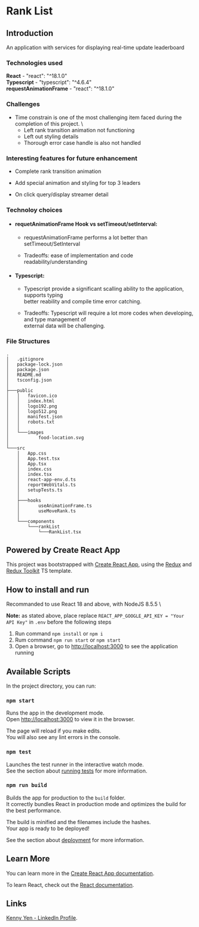 # Rank List

## Introduction

An application with services for displaying real-time update leaderboard

### Technologies used

**React** - "react": "^18.1.0" \
**Typescript** - "typescript": "^4.6.4" \
**requestAnimationFrame** - "react": "^18.1.0"

### Challenges

- Time constrain is one of the most challenging item faced during the completion of this project. \
  - Left rank transition animation not functioning
  - Left out styling details
  - Thorough error case handle is also not handled

### Interesting features for future enhancement

- Complete rank transition animation

- Add special animation and styling for top 3 leaders

- On click query/display streamer detail

### Technoloy choices

- #### requetAnimationFrame Hook vs setTimeout/setInterval:

  - requestAnimationFrame performs a lot better than setTimeout/SetInterval

  - Tradeoffs: ease of implementation and code readability/understanding

* #### Typescript:

  - Typescript provide a significant scalling ability to the application, supports typing \
    better reability and compile time error catching.

  - Tradeoffs: Typescript will require a lot more codes when developing, and type management of \
    external data will be challenging.

### File Structures

    .
    │   .gitignore
    │   package-lock.json
    │   package.json
    │   README.md
    │   tsconfig.json
    │
    ├───public
    │   │   favicon.ico
    │   │   index.html
    │   │   logo192.png
    │   │   logo512.png
    │   │   manifest.json
    │   │   robots.txt
    │   │
    │   └───images
    │           food-location.svg
    │
    └───src
        │   App.css
        │   App.test.tsx
        │   App.tsx
        │   index.css
        │   index.tsx
        │   react-app-env.d.ts
        │   reportWebVitals.ts
        │   setupTests.ts
        │
        ├───hooks
        │       useAnimationFrame.ts
        │       useMoveRank.ts
        │
        └───components
            └───rankList
                └───RankList.tsx

## Powered by Create React App

This project was bootstrapped with [Create React App](https://github.com/facebook/create-react-app), using the [Redux](https://redux.js.org/) and [Redux Toolkit](https://redux-toolkit.js.org/) TS template.

## How to install and run

Recommanded to use React 18 and above, with NodeJS 8.5.5 \

**Note:** as stated above, place replace `REACT_APP_GOOGLE_API_KEY = "Your API Key"` in `.env` before the following steps

1. Run command `npm install` or `npm i`
2. Rum command `npm run start` or `npm start`
3. Open a browser, go to [http://localhost:3000](http://localhost:3000) to see the application running

## Available Scripts

In the project directory, you can run:

### `npm start`

Runs the app in the development mode.\
Open [http://localhost:3000](http://localhost:3000) to view it in the browser.

The page will reload if you make edits.\
You will also see any lint errors in the console.

### `npm test`

Launches the test runner in the interactive watch mode.\
See the section about [running tests](https://facebook.github.io/create-react-app/docs/running-tests) for more information.

### `npm run build`

Builds the app for production to the `build` folder.\
It correctly bundles React in production mode and optimizes the build for the best performance.

The build is minified and the filenames include the hashes.\
Your app is ready to be deployed!

See the section about [deployment](https://facebook.github.io/create-react-app/docs/deployment) for more information.

## Learn More

You can learn more in the [Create React App documentation](https://facebook.github.io/create-react-app/docs/getting-started).

To learn React, check out the [React documentation](https://reactjs.org/).

## Links

[Kenny Yen - LinkedIn Profile](https://www.linkedin.com/in/kenny-yen-22887451/).

